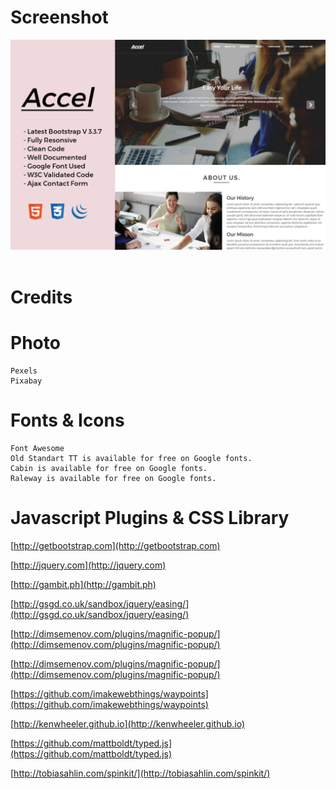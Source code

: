 # Screenshot

<img src="https://github.com/mahmudinm/template-bootstrap-company-accel/blob/master/SCREENSHOT/previewAccel.png" width=800/>&nbsp;

# Credits

# Photo

	Pexels
	Pixabay

# Fonts & Icons

	Font Awesome
	Old Standart TT is available for free on Google fonts.
	Cabin is available for free on Google fonts.
	Raleway is available for free on Google fonts.

# Javascript Plugins & CSS Library

[http://getbootstrap.com](http://getbootstrap.com)

[http://jquery.com](http://jquery.com)

[http://gambit.ph](http://gambit.ph)

[http://gsgd.co.uk/sandbox/jquery/easing/](http://gsgd.co.uk/sandbox/jquery/easing/)

[http://dimsemenov.com/plugins/magnific-popup/](http://dimsemenov.com/plugins/magnific-popup/)

[http://dimsemenov.com/plugins/magnific-popup/](http://dimsemenov.com/plugins/magnific-popup/)

[https://github.com/imakewebthings/waypoints](https://github.com/imakewebthings/waypoints)

[http://kenwheeler.github.io](http://kenwheeler.github.io)

[https://github.com/mattboldt/typed.js](https://github.com/mattboldt/typed.js)

[http://tobiasahlin.com/spinkit/](http://tobiasahlin.com/spinkit/)

